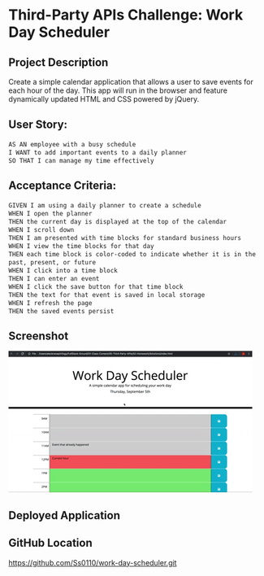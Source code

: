 # Third-Party APIs Challenge: Work Day Scheduler

## Project Description

Create a simple calendar application that allows a user to save events for each hour of the day. This app will run in the browser and feature dynamically updated HTML and CSS powered by jQuery.

## User Story:
```
AS AN employee with a busy schedule
I WANT to add important events to a daily planner
SO THAT I can manage my time effectively
```


## Acceptance Criteria:
```
GIVEN I am using a daily planner to create a schedule
WHEN I open the planner
THEN the current day is displayed at the top of the calendar
WHEN I scroll down
THEN I am presented with time blocks for standard business hours
WHEN I view the time blocks for that day
THEN each time block is color-coded to indicate whether it is in the past, present, or future
WHEN I click into a time block
THEN I can enter an event
WHEN I click the save button for that time block
THEN the text for that event is saved in local storage
WHEN I refresh the page
THEN the saved events persist
```

## Screenshot
![Final verison example of Work Day Scheduler.](Develop/Assets/images/1.gif)

## Deployed Application


## GitHub Location
https://github.com/Ss0110/work-day-scheduler.git